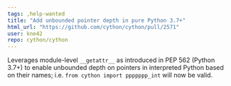 ```yaml
---
tags: ,help-wanted
title: "Add unbounded pointer depth in pure Python 3.7+"
html_url: "https://github.com/cython/cython/pull/2571"
user: kne42
repo: cython/cython
---
```


Leverages module-level `__getattr__` as introduced in PEP 562 (Python 3.7+) to enable unbounded depth on pointers in interpreted Python based on their names; i.e. `from cython import ppppppp_int` will now be valid.